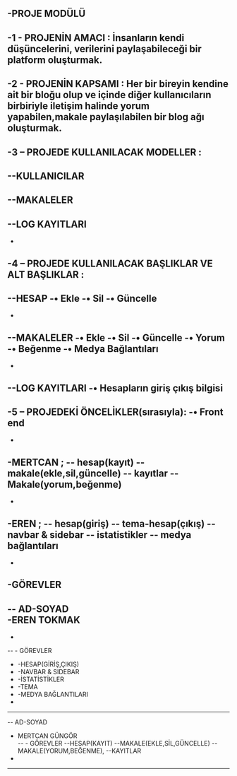 -PROJE MODÜLÜ
--
-1 - PROJENİN AMACI : İnsanların kendi düşüncelerini, verilerini paylaşabileceği bir platform oluşturmak.
-
-2 - PROJENİN KAPSAMI : Her bir bireyin kendine ait bir bloğu olup ve içinde diğer kullanıcıların birbiriyle iletişim halinde yorum yapabilen,makale paylaşılabilen bir blog ağı oluşturmak.
-
-3 – PROJEDE KULLANILACAK MODELLER : 
-
--KULLANICILAR
-
--MAKALELER
-
--LOG KAYITLARI
-
-
-4 – PROJEDE KULLANILACAK BAŞLIKLAR VE ALT BAŞLIKLAR : 
-
--HESAP
-•	Ekle
-•	Sil
-•	Güncelle
-
-
--MAKALELER
-•	Ekle
-•	Sil
-•	Güncelle
-•	Yorum
-•	Beğenme
-•	Medya Bağlantıları
-
-
--LOG KAYITLARI
-•	Hesapların giriş çıkış bilgisi
-
-5 – PROJEDEKİ ÖNCELİKLER(sırasıyla):
-•	Front end
-
-
-MERTCAN  ; 
-- hesap(kayıt)
-- makale(ekle,sil,güncelle)
-- kayıtlar
-- Makale(yorum,beğenme)
-
-
-EREN  ; 
-- hesap(giriş)
-- tema-hesap(çıkış)
-- navbar & sidebar
-- istatistikler
-- medya bağlantıları 
-
-
-GÖREVLER
--
-- AD-SOYAD       
-EREN TOKMAK                            
-
-
-- - GÖREVLER									
- -HESAP(GİRİŞ,ÇIKIŞ)
- -NAVBAR & SIDEBAR
- -İSTATİSTİKLER
- -TEMA
- -MEDYA BAĞLANTILARI
-
------------------------
-- AD-SOYAD       
- MERTCAN GÜNGÖR	
-- - GÖREVLER 
--HESAP(KAYIT)
--MAKALE(EKLE,SİL,GÜNCELLE)
--MAKALE(YORUM,BEĞENME),
--KAYITLAR	
-
--------------------------------------------------------------------------------------------